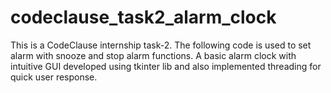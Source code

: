 # codeclause_task2_alarm_clock
This is a CodeClause internship task-2.
The following code is used to set alarm with snooze and stop alarm functions. A basic alarm clock with intuitive GUI developed using tkinter lib and also implemented threading for quick user response.
